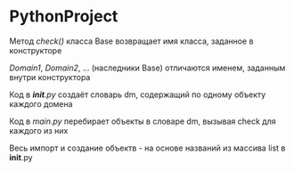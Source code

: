 # PythonProject
Метод *check()* класса Base возвращает имя класса, заданное в конструкторе

*Domain1*, *Domain2*, ... (наследники Base) отличаются именем, заданным внутри конструктора

Код в *__init__.py* создаёт словарь dm, содержащий по одному объекту каждого домена

Код в *main.py* перебирает объекты в словаре dm, вызывая check для каждого из них

Весь импорт и создание объектв - на основе названий из массива list в __init__.py
